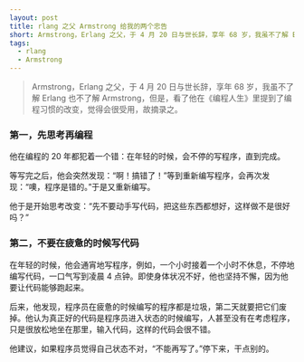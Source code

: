 ```yaml
---
layout: post
title: rlang 之父 Armstrong 给我的两个忠告
short: Armstrong，Erlang 之父，于 4 月 20 日与世长辞，享年 68 岁，我虽不了解 Erlang 也不了解 Armstrong，但是，看了他在《编程人生》里提到了编程习惯的改变，觉得会很受用，故摘录之
tags:
  - rlang
  - Armstrong
---
```


> Armstrong，Erlang 之父，于 4 月 20 日与世长辞，享年 68 岁，我虽不了解 Erlang 也不了解 Armstrong，但是，看了他在《编程人生》里提到了编程习惯的改变，觉得会很受用，故摘录之。

### 第一，先思考再编程

他在编程的 20 年都犯着一个错：在年轻的时候，会不停的写程序，直到完成。

等写完之后，他会突然发现：“啊！搞错了！”等到重新编写程序，会再次发现：“噢，程序是错的。”于是又重新编写。

他于是开始思考改变：“先不要动手写代码，把这些东西都想好，这样做不是很好吗？”

### 第二，不要在疲惫的时候写代码

在年轻的时候，他会通宵地写程序，例如，一个小时接着一个小时不休息，不停地编写代码，一口气写到凌晨 4 点钟。即使身体状况不好，他也坚持不懈，因为他要让代码能够跑起来。

后来，他发现，程序员在疲惫的时候编写的程序都是垃圾，第二天就要把它们废掉。他认为真正好的代码是程序员进入状态的时候编写，人甚至没有在考虑程序，只是很放松地坐在那里，输入代码，这样的代码会很不错。

他建议，如果程序员觉得自己状态不对，“不能再写了。”停下来，干点别的。

